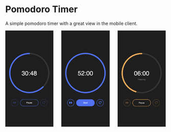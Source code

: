 # Pomodoro Timer
A simple pomodoro timer with a great view in the mobile client.

<div style="display:flex;justify-content: space-between;">
    <img src="./src/assets/preview/countdown.png" width="30%">
    <img src="./src/assets/preview/base.png" width="30%">
    <img src="./src/assets/preview/relax.png" width="30%">
</div>